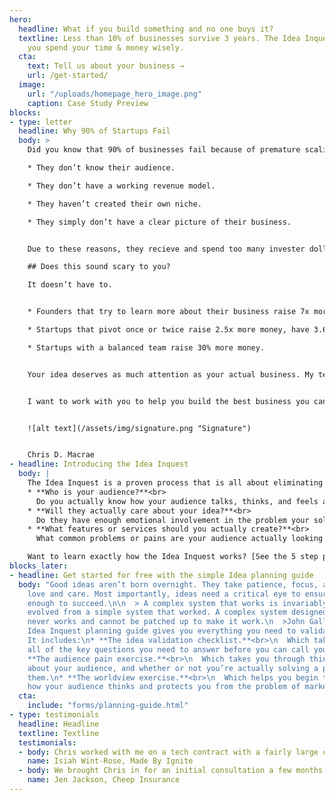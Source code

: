 ```yaml
---
hero:
  headline: What if you build something and no one buys it?
  textline: Less than 10% of businesses survive 3 years. The Idea Inquest can make sure
    you spend your time & money wisely.
  cta:
    text: Tell us about your business →
    url: /get-started/
  image:
    url: "/uploads/homepage_hero_image.png"
    caption: Case Study Preview
blocks:
- type: letter
  headline: Why 90% of Startups Fail
  body: >
    Did you know that 90% of businesses fail because of premature scaling? This is because: 

    * They don’t know their audience.

    * They don’t have a working revenue model.

    * They haven’t created their own niche.

    * They simply don’t have a clear picture of their business.


    Due to these reasons, they recieve and spend too many invester dollars and can never pay back their debts.

    ## Does this sound scary to you?

    It doesn’t have to.


    * Founders that try to learn more about their business raise 7x more money and have 3.5x better user growth.

    * Startups that pivot once or twice raise 2.5x more money, have 3.6x better user growth, and are 52% less likely to scale prematurely.

    * Startups with a balanced team raise 30% more money.


    Your idea deserves as much attention as your actual business. My tested process ensures that you are planning something people want, understand the audience you’re targeting, have a working revenue model, and are creating your own niche. I’ll join you and your team, educate you on the whole process, and will help you pivot if necessary. All so that you have the clearest picture possible.


    I want to work with you to help you build the best business you can build.


    ![alt text](/assets/img/signature.png "Signature")


    Chris D. Macrae
- headline: Introducing the Idea Inquest
  body: |
    The Idea Inquest is a proven process that is all about eliminating your risk. It guarantees to save your time and money by answering three very important questions about your business idea:
    * **Who is your audience?**<br>
      Do you actually know how your audience talks, thinks, and feels about your idea and your industry?
    * **Will they actually care about your idea?**<br>
      Do they have enough emotional involvement in the problem your solving to actually pay for it? How much?
    * **What features or services should you actually create?**<br>
      What common problems or pains are your audience actually looking to solve? No assumptions, no guessing. Just real data.

    Want to learn exactly how the Idea Inquest works? [See the 5 step product tour of the Idea Inquest right now](/how-it-works/).
blocks_later:
- headline: Get started for free with the simple Idea planning guide
  body: "Good ideas aren’t born overnight. They take patience, focus, and some tender
    love and care. Most importantly, ideas need a critical eye to ensure they’re simple
    enough to succeed.\n\n  > A complex system that works is invariably found to have
    evolved from a simple system that worked. A complex system designed from scratch
    never works and cannot be patched up to make it work.\n  >John Gall\n\n![preview-image](https://www.knowyourcompany.com/assets/marketing/pubs-ac94851c9d781c8676854a126abcd73e.png)\n\nThe
    Idea Inquest planning guide gives you everything you need to validate your idea.
    It includes:\n* **The idea validation checklist.**<br>\n  Which takes you through
    all of the key questions you need to answer before you can call your idea business-ready.\n*
    **The audience pain exercise.**<br>\n  Which takes you through thinking critically
    about your audience, and whether or not you’re actually solving a problem for
    them.\n* **The worldview exercise.**<br>\n  Which helps you begin thinking about
    how your audience thinks and protects you from the problem of marketing to yourself."
  cta:
    include: "forms/planning-guide.html"
- type: testimonials
  headline: Headline
  textline: Textline
  testimonials:
  - body: Chris worked with me on a tech contract with a fairly large client. His process helped make the client understand the need for a brand repositioning, and helped me develop a strategy that took their digital strategy to the next level! 
    name: Isiah Wint-Rose, Made By Ignite 
  - body: We brought Chris in for an initial consultation a few months after our business opened, and then underwent an Idea Inquest. Since then, we've reached the front page of Google, seen a steady upwards trend in site traffic, and lowered our bounce rate dramatically! 
    name: Jen Jackson, Cheep Insurance
---
```


